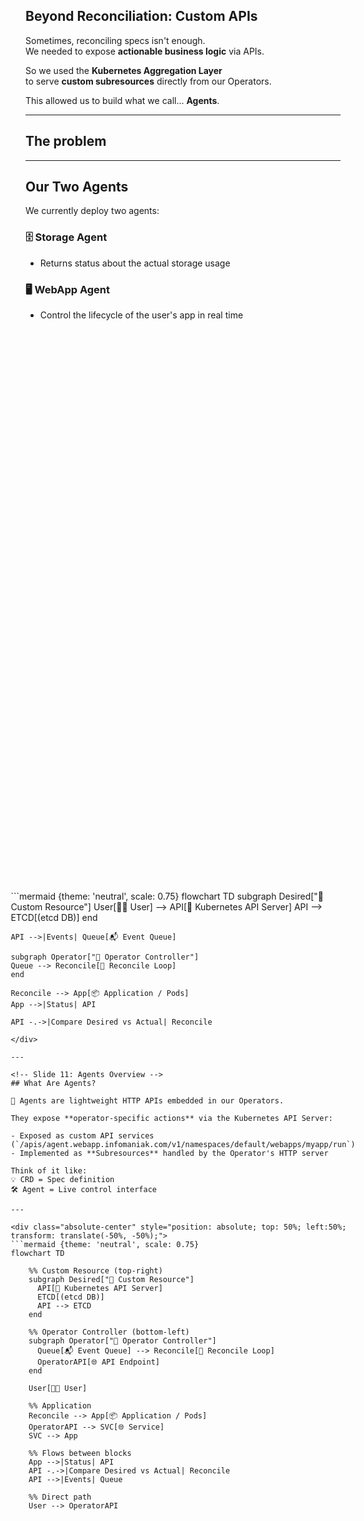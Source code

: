 <!-- Slide 10: Beyond Reconciliation -->
## Beyond Reconciliation: Custom APIs

Sometimes, reconciling specs isn't enough.  
We needed to expose **actionable business logic** via APIs.

So we used the **Kubernetes Aggregation Layer**  
to serve **custom subresources** directly from our Operators.

This allowed us to build what we call... **Agents**.

---

## The problem

<div class="absolute-center" style="position: absolute; top: 50%; left:50%; transform: translate(-50%, -50%);">
```mermaid {theme: 'neutral', scale: 0.75}
flowchart TD 
    subgraph Desired["📝 Custom Resource"]
    User[👩‍💻 User] --> API[📜 Kubernetes API Server]
    API --> ETCD[(etcd DB)]
    end

    API -->|Events| Queue[📬 Event Queue]

    subgraph Operator["🤖 Operator Controller"]
    Queue --> Reconcile[🔄 Reconcile Loop]
    end

    Reconcile --> App[📦 Application / Pods]
    App -->|Status| API

    API -.->|Compare Desired vs Actual| Reconcile
```
</div>

---

<!-- Slide 11: Agents Overview -->
## What Are Agents?

🧠 Agents are lightweight HTTP APIs embedded in our Operators.

They expose **operator-specific actions** via the Kubernetes API Server:

- Exposed as custom API services (`/apis/agent.webapp.infomaniak.com/v1/namespaces/default/webapps/myapp/run`)
- Implemented as **Subresources** handled by the Operator's HTTP server

Think of it like:  
💡 CRD = Spec definition  
🛠 Agent = Live control interface

---

<div class="absolute-center" style="position: absolute; top: 50%; left:50%; transform: translate(-50%, -50%);">
```mermaid {theme: 'neutral', scale: 0.75}
flowchart TD

    %% Custom Resource (top-right)
    subgraph Desired["📝 Custom Resource"]
      API[📜 Kubernetes API Server]
      ETCD[(etcd DB)]
      API --> ETCD
    end

    %% Operator Controller (bottom-left)
    subgraph Operator["🤖 Operator Controller"]
      Queue[📬 Event Queue] --> Reconcile[🔄 Reconcile Loop]
      OperatorAPI[🌐 API Endpoint]
    end
    
    User[👩‍💻 User] 

    %% Application
    Reconcile --> App[📦 Application / Pods]
    OperatorAPI --> SVC[🌐 Service]
    SVC --> App

    %% Flows between blocks
    App -->|Status| API
    API -.->|Compare Desired vs Actual| Reconcile
    API -->|Events| Queue

    %% Direct path
    User --> OperatorAPI


```
</div>

---

<!-- Slide 12: Our Two Agents -->
## Our Two Agents

We currently deploy two agents:

### 🗄 Storage Agent 

- Returns status about the actual storage usage  


### 🖥 WebApp Agent 

- Control the lifecycle of the user's app in real time
